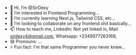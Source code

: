 - 👋 Hi, I’m @SirDexy
- 👀 I’m interested in Frontend Programming...
- 🌱 I’m currently learning Next.js, Tailwind CSS, etc...
- 💞️ I’m looking to collaborate on any frontend shit basically...
- 📫 How to reach me, LinkedIn: Not yet linked in, Mail: sirdexy4@gmail.com, Whatsapp: +2349077263169, 
- 😄 Pronouns: ...
- ⚡ Fun fact: I'm that same Programmer you never knew...

<!---
SirDexy/SirDexy is a ✨ special ✨ repository because its `README.md` (this file) appears on your GitHub profile.
You can click the Preview link to take a look at your changes.
--->
